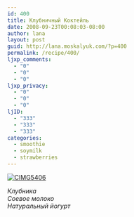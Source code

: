 ```yaml
---
id: 400
title: Клубничный Коктейль
date: 2008-09-23T00:08:03-08:00
author: lana
layout: post
guid: http://lana.moskalyuk.com/?p=400
permalink: /recipe/400/
ljxp_comments:
  - "0"
  - "0"
  - "0"
ljxp_privacy:
  - "0"
  - "0"
  - "0"
ljID:
  - "333"
  - "333"
  - "333"
categories:
  - smoothie
  - soymilk
  - strawberries
---
```

<a class="flickr-image" title="CIMG5406" rel="flickr-mgr" href="http://www.flickr.com/photos/67405678@N00/2877616919/"><img class="flickr-large" longdesc="http://farm4.static.flickr.com/3074/2877616919_71162b31a1_o.jpg" src="http://farm4.static.flickr.com/3074/2877616919_3a20bc3ba7.jpg" alt="CIMG5406" /></a>

_Клубника  
Соевое молоко  
Натуральный йогурт_